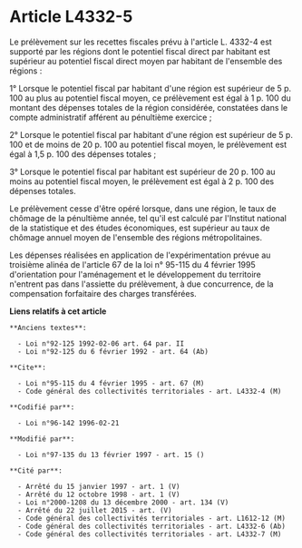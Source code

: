 # Article L4332-5

Le prélèvement sur les recettes fiscales prévu à l'article L. 4332-4 est supporté par les régions dont le potentiel fiscal
direct par habitant est supérieur au potentiel fiscal direct moyen par habitant de l'ensemble des régions :

1° Lorsque le potentiel fiscal par habitant d'une région est supérieur de 5 p. 100 au plus au potentiel fiscal moyen, ce
prélèvement est égal à 1 p. 100 du montant des dépenses totales de la région considérée, constatées dans le compte
administratif afférent au pénultième exercice ;

2° Lorsque le potentiel fiscal par habitant d'une région est supérieur de 5 p. 100 et de moins de 20 p. 100 au potentiel
fiscal moyen, le prélèvement est égal à 1,5 p. 100 des dépenses totales ;

3° Lorsque le potentiel fiscal par habitant est supérieur de 20 p. 100 au moins au potentiel fiscal moyen, le prélèvement est
égal à 2 p. 100 des dépenses totales.

Le prélèvement cesse d'être opéré lorsque, dans une région, le taux de chômage de la pénultième année, tel qu'il est calculé
par l'Institut national de la statistique et des études économiques, est supérieur au taux de chômage annuel moyen de
l'ensemble des régions métropolitaines.

Les dépenses réalisées en application de l'expérimentation prévue au troisième alinéa de l'article 67 de la loi n° 95-115 du
4 février 1995 d'orientation pour l'aménagement et le développement du territoire n'entrent pas dans l'assiette du
prélèvement, à due concurrence, de la compensation forfaitaire des charges transférées.

**Liens relatifs à cet article**

	**Anciens textes**:

	  - Loi n°92-125 1992-02-06 art. 64 par. II
	  - Loi n°92-125 du 6 février 1992 - art. 64 (Ab)

	**Cite**:

	  - Loi n°95-115 du 4 février 1995 - art. 67 (M)
	  - Code général des collectivités territoriales - art. L4332-4 (M)

	**Codifié par**:

	  - Loi n°96-142 1996-02-21

	**Modifié par**:

	  - Loi n°97-135 du 13 février 1997 - art. 15 ()

	**Cité par**:

	  - Arrêté du 15 janvier 1997 - art. 1 (V)
	  - Arrêté du 12 octobre 1998 - art. 1 (V)
	  - Loi n°2000-1208 du 13 décembre 2000 - art. 134 (V)
	  - Arrêté du 22 juillet 2015 - art. (V)
	  - Code général des collectivités territoriales - art. L1612-12 (M)
	  - Code général des collectivités territoriales - art. L4332-6 (Ab)
	  - Code général des collectivités territoriales - art. L4332-7 (M)
